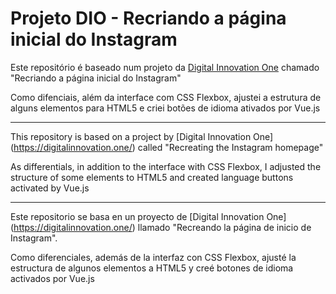 # Projeto DIO - Recriando a página inicial do Instagram

Este repositório é baseado num projeto da [Digital Innovation One](https://digitalinnovation.one/) chamado "Recriando a página inicial do Instagram"

Como difenciais, além da interface com CSS Flexbox, ajustei a estrutura de alguns elementos para HTML5 e criei botões de idioma ativados por Vue.js

---

This repository is based on a project by [Digital Innovation One] (https://digitalinnovation.one/) called "Recreating the Instagram homepage"

As differentials, in addition to the interface with CSS Flexbox, I adjusted the structure of some elements to HTML5 and created language buttons activated by Vue.js

---

Este repositorio se basa en un proyecto de [Digital Innovation One] (https://digitalinnovation.one/) llamado "Recreando la página de inicio de Instagram".

Como diferenciales, además de la interfaz con CSS Flexbox, ajusté la estructura de algunos elementos a HTML5 y creé botones de idioma activados por Vue.js
